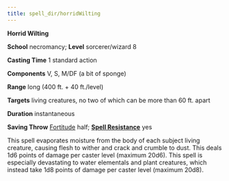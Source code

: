 ```yaml
---
title: spell_dir/horridWilting
---
```

 **Horrid Wilting**

**School** necromancy; **Level** sorcerer/wizard 8

**Casting Time** 1 standard action

**Components** V, S, M/DF (a bit of sponge)

**Range** long (400 ft. + 40 ft./level)

**Targets** living creatures, no two of which can be more than 60 ft. apart

**Duration** instantaneous

**Saving Throw** [Fortitude](../combat#_fortitude) half; **[Spell Resistance](../glossary#_spell-resistance)** yes

This spell evaporates moisture from the body of each subject living creature, causing flesh to wither and crack and crumble to dust. This deals 1d6 points of damage per caster level (maximum 20d6). This spell is especially devastating to water elementals and plant creatures, which instead take 1d8 points of damage per caster level (maximum 20d8).

